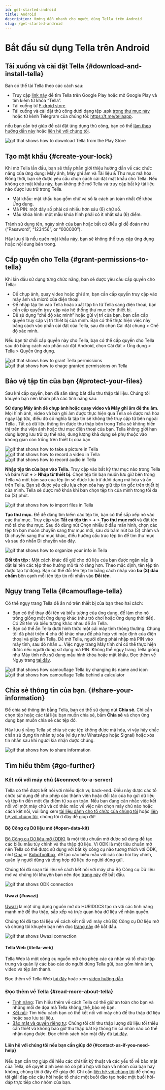```yaml
---
id: get-started-android
title: Android
description: Hướng dẫn nhanh cho người dùng Tella trên Android
slug: /get-started-android
---
```


# Bắt đầu sử dụng Tella trên Android

## Tải xuống và cài đặt Tella {#download-and-install-tella}

Bạn có thể tải Tella theo các cách sau:
- Truy cập [link này](https://play.google.com/store/apps/details?id=org.hzontal.tella&hl=en&gl=US&pli=1) để tìm Tella trên Google Play hoặc mở Google Play và tìm kiếm từ khóa “Tella”.
- Tải xuống từ [F-droid store](https://f-droid.org/en/packages/org.hzontal.tellaFOSS/).
- Tải xuống và cài đặt thủ công dưới dạng tệp .apk [trong thư mục này](https://web.tresorit.com/l/JgMjK#FV9IoIZdDxwAUPqtupJzsQ) hoặc từ kênh Telegram của chúng tôi: https://t.me/tellaapp. 

nếu bạn cần trợ giúp để cài đặt ứng dụng thủ công, bạn có thể [làm theo hướng dẫn này](/video-tutorials#manual-installation-of-tella) hoặc [liên hệ với chúng tôi](/contact-us).

<div class="gifs">
    <img src="img/getting-started/android/find-tella.gif" alt="gif that shows how to download Tella from the Play Store" title="find and download gif" />
</div>



## Tạo mật khẩu {#create-your-lock}

Khi mở Tella lần đầu, bạn sẽ thấy phần giới thiệu hướng dẫn về các chức năng của ứng dụng: Máy ảnh, Máy ghi âm và Tài liệu & Thư mục mã hóa. Đồng thời, bạn sẽ được yêu cầu chọn cách cài đặt mật khẩu cho Tella. Nếu không có mật khẩu này, bạn không thể mở Tella và truy cập bất kỳ tài liệu nào được lưu trữ trong Tella.
- Mật khẩu: mật khẩu bao gồm chữ và số là cách an toàn nhất để khóa Ứng dụng.
- Mã PIN: một dãy số phải có nhiều hơn sáu (6) chữ số.
- Mẫu khóa hình: một mẫu khóa hình phải có ít nhất sáu (6) điểm.

Tránh sử dụng tên, ngày sinh của bạn hoặc bất cứ điều gì dễ đoán như  (“Password”, “123456”, or “000000”).

Hãy  lưu ý là nếu quên mật khẩu này, bạn sẽ không thể truy cập ứng dụng hoặc nội dung bên trong.





## Cấp quyền cho Tella {#grant-permissions-to-tella}
Khi lần đầu sử dụng từng chức năng, bạn sẽ được yêu cầu cấp quyền cho Tella:
- Để chụp ảnh, quay video hoặc ghi âm, bạn cần cấp quyền truy cập vào máy ảnh và micrô của điện thoại.
- Để nhập tập tin vào Tella hoặc xuất tập tin từ Tella sang điện thoại, bạn cần cấp quyền truy cập vào hệ thống thư mục trên thiết bị.
- Để sử dụng “chế độ xác minh” hoặc gửi vị trí của bạn, bạn cần cấp quyền truy cập vị trí thiết bị của mình. Bạn có thể thực hiện việc này bằng cách vào phần cài đặt của Tella, sau đó chọn Cài đặt chung > Chế độ xác minh.

Nếu bạn từ chối cấp quyền này cho Tella, bạn có thể cấp quyền cho Tella sau đó bằng cách vào phần cài đặt Android, chọn Cài đặt > Ứng dụng > Tella > Quyền ứng dụng.

<div class="gifs">
    <img src="img/getting-started/android/permissions.gif" alt="gif that shows how to grant Tella permissions" title="grating permission gif" />
    <img src="img/getting-started/android/permissions-change.gif" alt="gif that shows how to chage granted permissions on Tella" title="change the granted permission" />
</div>



## Bảo vệ tập tin của bạn {#protect-your-files}
Sau khi cấp quyền, bạn đã sẵn sàng bắt đầu thu thập tài liệu. Chúng tôi khuyên bạn nên khám phá các tính năng sau:

**Sử dụng Máy ảnh để chụp ảnh hoặc quay video và Máy ghi âm để thu  âm.** Mọi hình ảnh, video và bản ghi âm được thực hiện qua Tella sẽ được mã hóa ngay lập tức, điều đó có nghĩa là tập tin sẽ không thể truy cập từ bên ngoài Tella . Tất cả dữ liệu thông tin được thu thập bên trong Tella sẽ không hiển thị trên thư viện ảnh hoặc thư mục điện thoại của bạn. Tella không giới hạn dung lượng lưu trữ cụ thể nào, dung lượng khả dụng sẽ phụ thuộc vào không gian còn trống trên thiết bị của bạn.

<div class="gifs">
  <img src="img/getting-started/android/picture.gif" alt="gif that shows how to take a picture in Tella" title="take a picture in Tella" />
  <img src="img/getting-started/android/video.gif" alt="gif that shows how to record a video in Tella" title="video recording in Tella" />
  <img src="img/getting-started/android/audio.gif" alt="gif that shows how to record audio in Tella" title="audio recording in Tella" />
</div>



**Nhập tệp tin của bạn vào Tella.** Truy cập vào bất kỳ thư mục nào trong Tella và bấm Nút **+** > **Nhập từ thiết bị**. Chọn tệp tin bạn muốn lưu giữ bên trong Tella và một bản sao của tệp tin sẽ được lưu trữ dưới dạng mã hóa và ẩn trên Tella. Bạn sẽ được yêu cầu lựa chọn xóa hay giữ tệp tin gốc trên thiết bị của mình. Tella sẽ được mở khóa khi bạn chọn tệp tin của mình trong tối đa ba (3) phút.

<div class="gifs">
    <img src="img/getting-started/android/import.gif" alt="gif that shows how to import files in Tella" title="import files in Tella" />
</div>



**Tạo thư mục.** Để dễ dàng tìm kiếm các tệp tin, bạn có thể sắp xếp nó vào các thư mục. Truy cập vào **Tất cả tệp tin** > **+** > **Tạo thư mục mới** và đặt tên mô tả cho thư mục. Sau đó dùng nút Chọn nhiều ở đầu màn hình, chọn các tệp tin bạn muốn chuyển sang thư mục mới, sau đó bấm nút ba (3) chấm và Di chuyển sang thư mục khác, điều hướng cấu trúc tệp tin để tìm thư mục và sau đó nhấn Di chuyển vào đây.

<div class="gifs">
    <img src="img/getting-started/android/folders-rename.gif" alt="gif that shows how to organize your info in Tella" title="organize files in Tella" />
</div>

**Đổi tên tệp :** Một cách khác để giữ cho dữ liệu của bạn được ngăn nắp là đặt lại tên các tệp theo hướng mô tả rõ ràng hơn. Theo mặc định, tên tệp tin được tạo tự động. Bạn có thể đổi tên tệp tin bằng cách nhấp vào **ba (3) dấu chấm** bên cạnh mỗi tên tệp tin rồi nhấn vào **Đổi tên**.




## Ngụy trang Tella {#camouflage-tella}
Có thể ngụy trang Tella để ẩn nó trên thiết bị của bạn theo hai cách:
- Bạn có thể thay đổi tên và biểu tượng của ứng dụng,  để làm cho nó trông giống một ứng dụng khác (như trò chơi hoặc ứng dụng thời tiết). Có 28 tên và biểu tượng khác nhau để ẩn Tella.
- Bạn có thể ẩn Tella dưới hình thức một cái máy tính thông thường. Chúng tôi đã phát triển 4 chủ đề khác nhau để phù hợp với mặc định của điện thoại và giúp ẩn Tella. Để mở Tella, người dùng phải nhập mã PIN vào máy tính, sau đó nhấn **=**. Việc ngụy trang Máy tính chỉ có thể thực hiện được nếu người dùng sử dụng mã PIN. Không thể ngụy trang Tella giống như Máy tính nếu sử dụng mẫu hình khóa hoặc mật khẩu.
Đọc thêm về Ngụy trang [tại đây](/features#camouflage).

<div class="gifs">
    <img src="img/getting-started/android/camouflage-icon.gif" alt="gif that shows how camouflage Tella by changing its name and icon" title="camouflage Tella changing its icon" />
    <img src="img/getting-started/android/camouflage-calc.gif" alt="gif that shows how camouflage Tella behind a calculator" title="camouflage Tella with a calculator" />
</div>



## Chia sẻ thông tin của bạn. {#share-your-information}
Để chia sẻ thông tin bằng Tella, bạn có thể sử dụng nút **Chia sẻ**. Chỉ cần chọn tệp hoặc các tài liệu bạn muốn chia sẻ, bấm **Chia sẻ** và chọn ứng dụng bạn muốn chia sẻ các tệp đó. 

Hãy lưu ý rằng Tella sẽ chia sẻ các tệp không được mã hóa, vì vậy hãy chắc chắn sử dụng tin nhắn tự xóa (ví dụ như WhatsApp hoặc Signal) hoặc xóa tin nhắn sau khi người kia nhận được chúng.

<div class="gifs">
    <img src="img/getting-started/android/share.gif" alt="gif that shows how to share information" title="share information with third party apps" />
</div>



## Tìm hiểu thêm {#go-further}
### Kết nối với máy chủ {#connect-to-a-server}
Tella có thể được kết nối với nhiều dịch vụ back-end. Điều này được các tổ chức sử dụng để cho phép các thành viên hoặc đối tác của họ gửi dữ liệu và tệp tin đến một địa điểm từ xa an toàn. Nếu bạn đang cân nhắc việc kết nối với một máy chủ và có thắc mắc về việc nên chọn máy chủ nào hoặc cách kết nối, vui lòng xem [tài liệu dành cho tổ chức của chúng tôi](/for-organizations) hoặc [liên hệ với chúng tôi](/contact-us), chúng tôi ở đây để giúp đỡ!



#### Bộ Công cụ Dữ liệu mở {#open-data-kit}

[Bộ Công cụ Dữ liệu mở (ODK)](https://getodk.org/) là một tiêu chuẩn mở được sử dụng để tạo các biểu mẫu tùy chỉnh và thu thập dữ liệu. Vì ODK là một tiêu chuẩn mở nên Tella có thể được sử dụng với bất kỳ công cụ nào tương thích với ODK, như [Ona](https://ona.io/home/) or [KoboToolbox](https://www.kobotoolbox.org/), để tạo các biểu mẫu với các câu hỏi tùy chỉnh, quản lý người dùng và tổng hợp dữ liệu do người dùng gửi.

Chúng tôi đã soạn tài liệu về cách kết nối với máy chủ Bộ Công cụ Dữ liệu mở và chúng tôi khuyên bạn nên đọc [trang này](/odk) để bắt đầu.


<div class="gifs">
    <img src="img/getting-started/android/kobo.gif" alt="gif that shows ODK connection" title="ODK connection" />
</div>

#### Uwazi {#uwazi}
[Uwazi](https://uwazi.io/) là một ứng dụng nguồn mở do HURIDOCS tạo ra với các tính năng mạnh mẽ để thu thập, sắp xếp và trực quan hóa dữ liệu về nhân quyền.

Chúng tôi đã tạo tài liệu về cách kết nối với máy chủ Bộ Công cụ Dữ liệu mở và chúng tôi khuyên bạn nên đọc [trang này](/uwazi) để bắt đầu.

<div class="gifs">
    <img src="img/getting-started/android/uwazi.gif" alt="gif that shows Uwazi connection" title="Uwazi connection" />
</div>

#### Tella Web {#tella-web}
Tella Web là một công cụ nguồn mở cho phép các cá nhân và tổ chức tập trung và quản lý các báo cáo do người dùng Tella gửi, bao gồm hình ảnh, video và tệp âm thanh.

Đọc thêm về Tella Web [tại đây](/tella-web) hoặc xem [video hướng dẫn](/video-tutorials#tella-web).



### Đọc thêm về Tella {#read-more-about-tella}
- [Tính năng](/features): Tìm hiểu thêm về cách Tella có thể giữ an toàn cho bạn và những mối đe dọa mà Tella không_thể_bảo vệ bạn.
- [Kết nối](/for-organizations): Tìm hiểu cách bạn có thể kết nối với máy chủ để thu thập dữ liệu hoặc sao lưu tài liệu.
- [Bảo mật và quyền riêng tư](/security-and-privacy): Chúng tôi chỉ thu thập lượng dữ liệu tối thiểu cần thiết và không bao giờ thu thập bất kỳ thông tin cá nhân nào có thể nhận dạng được. Đọc chính sách bảo mật đầy đủ [tại đây](/privacy).

#### Liên hệ với chúng tôi nếu bạn cần giúp đỡ {#contact-us-if-you-need-help}
Nếu bạn cần trợ giúp để hiểu các chi tiết kỹ thuật và các yếu tố về bảo mật của Tella, để quyết định xem nó có phù hợp với bạn và nhóm của bạn hay không, chúng tôi ở đây để giúp đỡ. Chỉ cần [liên hệ với chúng tôi](/contact-us) để chúng tôi giải đáp các câu hỏi hoặc tổ chức một buổi đào tạo hoặc một buổi hỏi-đáp trực tiếp cho nhóm của bạn.
